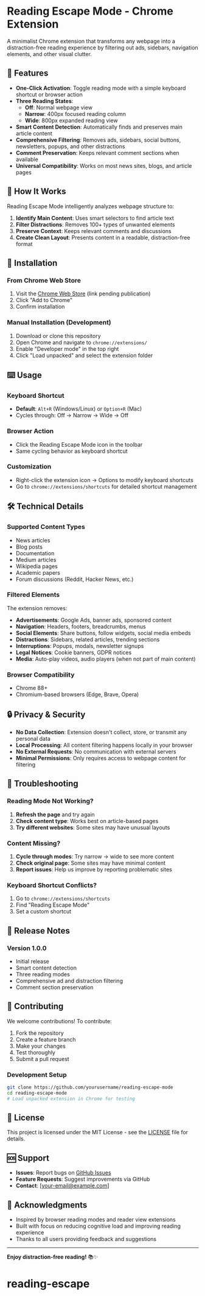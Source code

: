 # Reading Escape Mode - Chrome Extension

A minimalist Chrome extension that transforms any webpage into a distraction-free reading experience by filtering out ads, sidebars, navigation elements, and other visual clutter.

## 🚀 Features

- **One-Click Activation**: Toggle reading mode with a simple keyboard shortcut or browser action
- **Three Reading States**: 
  - **Off**: Normal webpage view
  - **Narrow**: 400px focused reading column
  - **Wide**: 800px expanded reading view
- **Smart Content Detection**: Automatically finds and preserves main article content
- **Comprehensive Filtering**: Removes ads, sidebars, social buttons, newsletters, popups, and other distractions
- **Comment Preservation**: Keeps relevant comment sections when available
- **Universal Compatibility**: Works on most news sites, blogs, and article pages

## 📖 How It Works

Reading Escape Mode intelligently analyzes webpage structure to:

1. **Identify Main Content**: Uses smart selectors to find article text
2. **Filter Distractions**: Removes 100+ types of unwanted elements
3. **Preserve Context**: Keeps relevant comments and discussions
4. **Create Clean Layout**: Presents content in a readable, distraction-free format

## 🎯 Installation

### From Chrome Web Store
1. Visit the [Chrome Web Store](#) (link pending publication)
2. Click "Add to Chrome"
3. Confirm installation

### Manual Installation (Development)
1. Download or clone this repository
2. Open Chrome and navigate to `chrome://extensions/`
3. Enable "Developer mode" in the top right
4. Click "Load unpacked" and select the extension folder

## ⌨️ Usage

### Keyboard Shortcut
- **Default**: `Alt+R` (Windows/Linux) or `Option+R` (Mac)
- Cycles through: Off → Narrow → Wide → Off

### Browser Action
- Click the Reading Escape Mode icon in the toolbar
- Same cycling behavior as keyboard shortcut

### Customization
- Right-click the extension icon → Options to modify keyboard shortcuts
- Go to `chrome://extensions/shortcuts` for detailed shortcut management

## 🛠️ Technical Details

### Supported Content Types
- News articles
- Blog posts
- Documentation
- Medium articles
- Wikipedia pages
- Academic papers
- Forum discussions (Reddit, Hacker News, etc.)

### Filtered Elements
The extension removes:
- **Advertisements**: Google Ads, banner ads, sponsored content
- **Navigation**: Headers, footers, breadcrumbs, menus
- **Social Elements**: Share buttons, follow widgets, social media embeds
- **Distractions**: Sidebars, related articles, trending sections
- **Interruptions**: Popups, modals, newsletter signups
- **Legal Notices**: Cookie banners, GDPR notices
- **Media**: Auto-play videos, audio players (when not part of main content)

### Browser Compatibility
- Chrome 88+
- Chromium-based browsers (Edge, Brave, Opera)

## 🔒 Privacy & Security

- **No Data Collection**: Extension doesn't collect, store, or transmit any personal data
- **Local Processing**: All content filtering happens locally in your browser
- **No External Requests**: No communication with external servers
- **Minimal Permissions**: Only requires access to webpage content for filtering

## 🐛 Troubleshooting

### Reading Mode Not Working?
1. **Refresh the page** and try again
2. **Check content type**: Works best on article-based pages
3. **Try different websites**: Some sites may have unusual layouts

### Content Missing?
1. **Cycle through modes**: Try narrow → wide to see more content
2. **Check original page**: Some sites may have minimal content
3. **Report issues**: Help us improve by reporting problematic sites

### Keyboard Shortcut Conflicts?
1. Go to `chrome://extensions/shortcuts`
2. Find "Reading Escape Mode"
3. Set a custom shortcut

## 📝 Release Notes

### Version 1.0.0
- Initial release
- Smart content detection
- Three reading modes
- Comprehensive ad and distraction filtering
- Comment section preservation

## 🤝 Contributing

We welcome contributions! To contribute:

1. Fork the repository
2. Create a feature branch
3. Make your changes
4. Test thoroughly
5. Submit a pull request

### Development Setup
```bash
git clone https://github.com/yourusername/reading-escape-mode
cd reading-escape-mode
# Load unpacked extension in Chrome for testing
```

## 📄 License

This project is licensed under the MIT License - see the [LICENSE](LICENSE) file for details.

## 🆘 Support

- **Issues**: Report bugs on [GitHub Issues](#)
- **Feature Requests**: Suggest improvements via GitHub
- **Contact**: [your-email@example.com]

## 🙏 Acknowledgments

- Inspired by browser reading modes and reader view extensions
- Built with focus on reducing cognitive load and improving reading experience
- Thanks to all users providing feedback and suggestions

---

**Enjoy distraction-free reading!** 📚✨
# reading-escape
